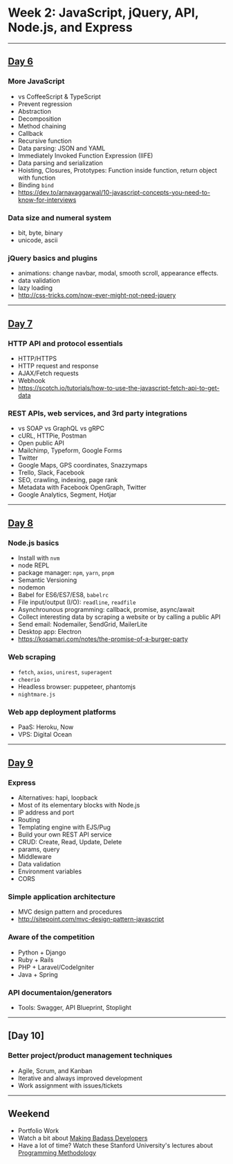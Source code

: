 # Week 2: JavaScript, jQuery, API, Node.js, and Express

--------------------------------------------------------------------------------

## [Day 6](https://drive.google.com/open?id=1Cz-rKGl5KdwEM6PgqxHvmfx84u3ZTFEpPgl_6TuaueU)

### More JavaScript

- vs CoffeeScript & TypeScript
- Prevent regression
- Abstraction
- Decomposition
- Method chaining
- Callback
- Recursive function
- Data parsing: JSON and YAML
- Immediately Invoked Function Expression (IIFE)
- Data parsing and serialization
- Hoisting, Closures, Prototypes: Function inside function, return object with function
- Binding `bind`
- https://dev.to/arnavaggarwal/10-javascript-concepts-you-need-to-know-for-interviews

### Data size and numeral system

- bit, byte, binary
- unicode, ascii

### jQuery basics and plugins

- animations: change navbar, modal, smooth scroll, appearance effects.
- data validation
- lazy loading
- <http://css-tricks.com/now-ever-might-not-need-jquery>

--------------------------------------------------------------------------------

## [Day 7]()

### HTTP API and protocol essentials

- HTTP/HTTPS
- HTTP request and response
- AJAX/Fetch requests
- Webhook
- <https://scotch.io/tutorials/how-to-use-the-javascript-fetch-api-to-get-data>

### REST APIs, web services, and 3rd party integrations

- vs SOAP vs GraphQL vs gRPC
- cURL, HTTPie, Postman
- Open public API
- Mailchimp, Typeform, Google Forms
- Twitter
- Google Maps, GPS coordinates, Snazzymaps
- Trello, Slack, Facebook
- SEO, crawling, indexing, page rank
- Metadata with Facebook OpenGraph, Twitter
- Google Analytics, Segment, Hotjar

--------------------------------------------------------------------------------

## [Day 8]()

### Node.js basics

- Install with `nvm`
- node REPL
- package manager: `npm`, `yarn`, `pnpm`
- Semantic Versioning
- nodemon
- Babel for ES6/ES7/ES8, `babelrc`
- File input/output (I/O): `readline`, `readfile`
- Asynchrounous programming: callback, promise, async/await
- Collect interesting data by scraping a website or by calling a public API
- Send email: Nodemailer, SendGrid, MailerLite
- Desktop app: Electron
- https://kosamari.com/notes/the-promise-of-a-burger-party

### Web scraping

- `fetch`, `axios`, `unirest`, `superagent`
- `cheerio`
- Headless browser: puppeteer, phantomjs
- `nightmare.js`

### Web app deployment platforms

- PaaS: Heroku, Now
- VPS: Digital Ocean

--------------------------------------------------------------------------------

## [Day 9]()

### Express

- Alternatives: hapi, loopback
- Most of its elementary blocks with Node.js
- IP address and port
- Routing
- Templating engine with EJS/Pug
- Build your own REST API service
- CRUD: Create, Read, Update, Delete
- params, query
- Middleware
- Data validation
- Environment variables
- CORS

### Simple application architecture

- MVC design pattern and procedures
- http://sitepoint.com/mvc-design-pattern-javascript

### Aware of the competition

- Python + Django
- Ruby + Rails
- PHP + Laravel/CodeIgniter
- Java + Spring

### API documentaion/generators

- Tools: Swagger, API Blueprint, Stoplight

--------------------------------------------------------------------------------

## [Day 10]

### Better project/product management techniques

- Agile, Scrum, and Kanban
- Iterative and always improved development
- Work assignment with issues/tickets

--------------------------------------------------------------------------------

## Weekend

- Portfolio Work
- Watch a bit about [Making Badass Developers](https://www.youtube.com/watch?v=FKTxC9pl-WM)
- Have a lot of time? Watch these Stanford University's lectures about [Programming Methodology](https://www.youtube.com/view_play_list?p=84A56BC7F4A1F852)
